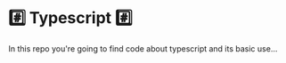 # #️⃣ Typescript #️⃣

In this repo you're going to find code about typescript and its basic use...

